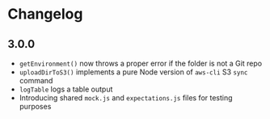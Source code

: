 # Changelog

## 3.0.0

- `getEnvironment()` now throws a proper error if the folder is not a Git repo
- `uploadDirToS3()` implements a pure Node version of `aws-cli` S3 `sync` command
- `logTable` logs a table output
- Introducing shared `mock.js` and `expectations.js` files for testing purposes
